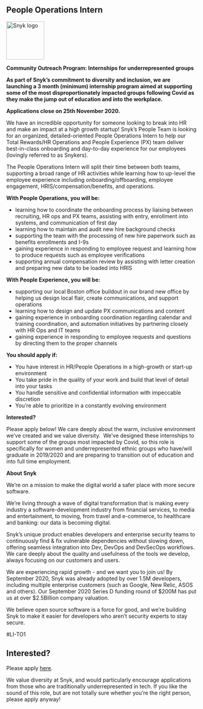 People Operations Intern
---

<img src="https://res.cloudinary.com/snyk/image/upload/v1537345894/press-kit/brand/logo-black.png" width="100" alt="Snyk logo" />

<p><strong>Community Outreach Program: Internships for underrepresented groups&nbsp;</strong></p>
<p><strong>As part of Snyk’s commitment to diversity and inclusion, we are launching a 3 month (minimum) internship program aimed at supporting some of the most disproportionately impacted groups following Covid as they make the jump out of education and into the workplace.&nbsp;</strong></p>
<p><strong>Applications close on 25th November 2020.</strong></p>
<p><span style="font-weight: 400;">We have an incredible opportunity for someone looking to break into HR and make an impact at a high growth startup! Snyk’s People Team is looking for an organized, detailed-oriented People Operations Intern to help our Total Rewards/HR Operations and People Experience (PX) team deliver best-in-class onboarding and day-to-day experience for our employees (lovingly referred to as Snykers).</span></p>
<p><span style="font-weight: 400;">The People Operations Intern will split their time between both teams, supporting a broad range of HR activities while learning how to up-level the employee experience including onboarding/offboarding, employee engagement, HRIS/compensation/benefits, and operations.&nbsp;</span></p>
<p><strong>With People Operations, you will be:</strong></p>
<ul>
<li style="font-weight: 400;"><span style="font-weight: 400;">learning how to coordinate the onboarding process by liaising between recruiting, HR ops and PX teams, assisting with entry, enrollment into systems, and communication of first day</span></li>
<li style="font-weight: 400;"><span style="font-weight: 400;">learning how to maintain and audit new hire background checks</span></li>
<li style="font-weight: 400;"><span style="font-weight: 400;">supporting the team with the processing of new hire paperwork such as benefits enrollments and I-9s</span></li>
<li style="font-weight: 400;"><span style="font-weight: 400;">gaining experience in responding to employee request and learning how to produce requests such as employee verifications&nbsp;</span></li>
<li style="font-weight: 400;"><span style="font-weight: 400;">supporting annual compensation review by assisting with letter creation and preparing new data to be loaded into HRIS</span></li>
</ul>
<p><strong>With People Experience, you will be:</strong></p>
<ul>
<li style="font-weight: 400;"><span style="font-weight: 400;">supporting our local Boston office buildout in our brand new office by helping us design local flair, create communications, and support operations</span></li>
<li style="font-weight: 400;"><span style="font-weight: 400;">learning how to design and update PX communications and content&nbsp;</span></li>
<li style="font-weight: 400;"><span style="font-weight: 400;">gaining experience in onboarding coordination regarding calendar and training coordination, and automation initiatives by partnering closely with HR Ops and IT teams</span></li>
<li style="font-weight: 400;"><span style="font-weight: 400;">gaining experience in responding to employee requests and questions by directing them to the proper channels</span></li>
</ul>
<p><strong>You should apply if:</strong></p>
<ul>
<li style="font-weight: 400;"><span style="font-weight: 400;">You have interest in HR/People Operations in a high-growth or start-up environment</span></li>
<li style="font-weight: 400;"><span style="font-weight: 400;">You take pride in the quality of your work and build that level of detail into your tasks</span></li>
<li style="font-weight: 400;"><span style="font-weight: 400;">You handle sensitive and confidential information with impeccable discretion</span></li>
<li style="font-weight: 400;"><span style="font-weight: 400;">You’re able to prioritize in a constantly evolving environment</span></li>
</ul>
<p><strong>Interested?</strong></p>
<p><span style="font-weight: 400;">Please apply below! We care deeply about the warm, inclusive environment we’ve created and we value diversity.&nbsp; We’ve designed these internships to support some of the groups most impacted by Covid, so this role is specifically for women and underrepresented ethnic groups who have/will graduate in 2019/2020 and are preparing to transition out of education and into full time employment.</span></p>
<p><strong>About Snyk</strong></p>
<p><span style="font-weight: 400;">We’re on a mission to make the digital world a safer place with more secure software.</span></p>
<p><span style="font-weight: 400;">We’re living through a wave of digital transformation that is making every industry a software-development industry from financial services, to media and entertainment, to moving, from travel and e-commerce, to healthcare and banking: our data is becoming digital.</span></p>
<p><span style="font-weight: 400;">Snyk’s unique product enables developers and enterprise security teams to continuously find &amp; fix vulnerable dependencies without slowing down, offering seamless integration into Dev, DevOps and DevSecOps workflows. We care deeply about the quality and usefulness of the tools we develop, always focusing on our customers and users.</span></p>
<p><span style="font-weight: 400;">We are experiencing rapid growth - and we want you to join us! By September 2020, Snyk was already adopted by over 1.5M developers, including multiple enterprise customers (such as Google, New Relic, ASOS and others). Our September 2020 Series D funding round of $200M has put us at over $2.5Billion company valuation.</span></p>
<p><span style="font-weight: 400;">We believe open source software is a force for good, and we’re building Snyk to make it easier for developers who aren’t security experts to stay secure.</span></p>
<p>#LI-TO1</p>

Interested?
---

Please apply [here](https://boards.greenhouse.io/snyk/jobs/4968017002#app).

We value diversity at Snyk, and would particularly encourage applications from those who are traditionally underrepresented in tech.
If you like the sound of this role, but are not totally sure whether you’re the right person, please apply anyway!
